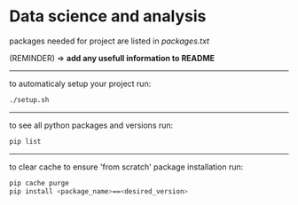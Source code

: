 # Data science and analysis

packages needed for project are listed in *packages.txt*

(REMINDER) => **add any usefull information to README**

***

to automaticaly setup your project run:
```bash
./setup.sh
```
***

to see all python packages and versions run:

```bash
pip list
```
***

to clear cache to ensure 'from scratch' package installation run:

```bash
pip cache purge
pip install <package_name>==<desired_version>
```